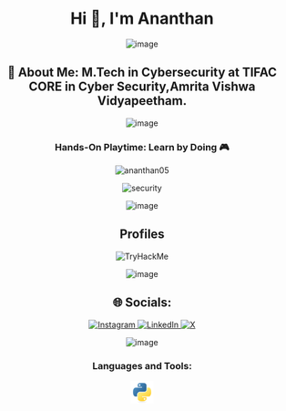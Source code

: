 <h1 align="center">Hi 👋, I'm Ananthan</h1>
<p align="center">
  <img src="https://user-images.githubusercontent.com/59029171/162222621-7e7fbad3-4f33-4964-94a8-6f6189e97142.png" alt="image">
</p>

<h2 align="center">💫 About Me: M.Tech in Cybersecurity at TIFAC CORE in Cyber Security,Amrita Vishwa Vidyapeetham.</h2>
<p align="center">
  <img src="https://user-images.githubusercontent.com/59029171/162222621-7e7fbad3-4f33-4964-94a8-6f6189e97142.png" alt="image">
</p>

<h3 align="center">Hands-On Playtime: Learn by Doing 🎮</h3>
<p align="center"> <img src="https://komarev.com/ghpvc/?username=ananthan05&label=Profile%20views&color=0e75b6&style=flat" alt="ananthan05" /> </p>

<p align="center">
  <img alt="security" width="600" src="https://i.pinimg.com/originals/80/ab/46/80ab46ce3e991da1596d8358f459d587.gif">
</p>


<p align="center">
  <img src="https://user-images.githubusercontent.com/59029171/162222621-7e7fbad3-4f33-4964-94a8-6f6189e97142.png" alt="image">
</p>


<h2 align="center">Profiles</h2>

<p align="center">
  <img src="https://tryhackme-badges.s3.amazonaws.com/PerPetrator.png" alt="TryHackMe">
</p>


<p align="center">
  <img src="https://user-images.githubusercontent.com/59029171/162222621-7e7fbad3-4f33-4964-94a8-6f6189e97142.png" alt="image">
</p>


<h2 align="center">🌐 Socials:</h2>

<p align="center">
  <a href="https://instagram.com/ananthan._.s">
    <img src="https://img.shields.io/badge/Instagram-%23E4405F.svg?logo=Instagram&logoColor=white" alt="Instagram">
  </a>
  <a href="https://www.linkedin.com/in/ananthanarayanan-s-9706a029a/?utm_source=share&utm_campaign=share_via&utm_content=profile&utm_medium=android_app">
    <img src="https://img.shields.io/badge/LinkedIn-%230077B5.svg?logo=linkedin&logoColor=white" alt="LinkedIn">
  </a>
  <a href="https://x.com/@Anantha03583386">
    <img src="https://img.shields.io/badge/X-black.svg?logo=X&logoColor=white" alt="X">
  </a>
</p>


<p align="center">
  <img src="https://user-images.githubusercontent.com/59029171/162222621-7e7fbad3-4f33-4964-94a8-6f6189e97142.png" alt="image">
</p>


<h3 align="center">Languages and Tools:</h3>
<p align="center"> <a href="https://www.python.org" target="_blank" rel="noreferrer"> <img src="https://raw.githubusercontent.com/devicons/devicon/master/icons/python/python-original.svg" alt="python" width="40" height="40"/> </a> </p>
